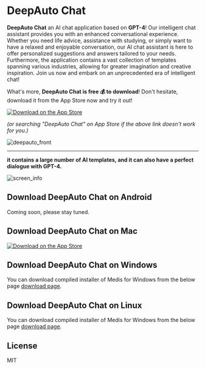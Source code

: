 # DeepAuto Chat

**DeepAuto Chat** an AI chat application based on **GPT-4**! Our intelligent chat assistant provides you with an enhanced conversational experience. Whether you need life advice, assistance with studying, or simply want to have a relaxed and enjoyable conversation, our AI chat assistant is here to offer personalized suggestions and answers tailored to your needs. Furthermore, the application contains a vast collection of templates spanning various industries, allowing for greater imagination and creative inspiration. Join us now and embark on an unprecedented era of intelligent chat!

What's more, **DeepAuto Chat is free 💰 to download**! Don't hesitate, download it from the App Store now and try it out!


[![Download on the App Store](https://github.com/DeepautoChat/deepauto.chat/blob/master/logo/download.svg)](https://apps.apple.com/cn/app/deepauto-chat-%E6%B7%B1%E5%BA%A6%E8%87%AA%E5%8A%A8%E5%8C%96ai%E5%AF%B9%E8%AF%9D%E6%9C%BA%E5%99%A8%E4%BA%BA/id6448849923)

*(or searching "DeepAuto Chat" on App Store if the above link doesn't work for you.)*


![deepauto_front](https://github.com/DeepautoChat/deepauto.chat/blob/master/logo/screen_front.png)


---

**it contains a large number of AI templates, and it can also have a perfect dialogue with GPT-4.**

![screen_info](https://github.com/DeepautoChat/deepauto.chat/blob/master/logo/screen_info.png)


## Download DeepAuto Chat on Android

Coming soon, please stay tuned.

## Download DeepAuto Chat on Mac

[![Download on the App Store](https://github.com/DeepautoChat/deepauto.chat/blob/master/logo/download.svg)](https://apps.apple.com/cn/app/deepauto-chat-%E6%B7%B1%E5%BA%A6%E8%87%AA%E5%8A%A8%E5%8C%96ai%E5%AF%B9%E8%AF%9D%E6%9C%BA%E5%99%A8%E4%BA%BA/id6448849923)

## Download DeepAuto Chat on Windows

You can download compiled installer of Medis for Windows from the below page [download page](https://github.com/DeepautoChat/deepauto.chat/releases).

## Download DeepAuto Chat on Linux

You can download compiled installer of Medis for Windows from the below page [download page](https://github.com/DeepautoChat/deepauto.chat/releases).

## License

MIT